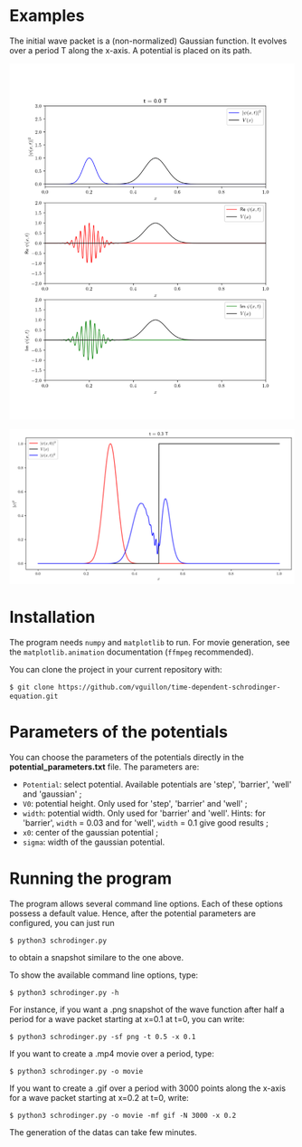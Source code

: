 # Examples

The initial wave packet is a (non-normalized) Gaussian function. It evolves over a period T along the x-axis. A potential is placed on its path.

![movie gaussian potential](https://github.com/vguillon/time-dependent-schrodinger-equation/blob/main/movies/gaussian_potential.gif)

![snapshot step potential at t=0.3T](https://github.com/vguillon/time-dependent-schrodinger-equation/blob/main/snapshots/step_potential.png)

# Installation

The program needs `numpy` and `matplotlib` to run. For movie generation, see the `matplotlib.animation` documentation (`ffmpeg` recommended).

You can clone the project in your current repository with:

```
$ git clone https://github.com/vguillon/time-dependent-schrodinger-equation.git
```

# Parameters of the potentials

You can choose the parameters of the potentials directly in the **potential_parameters.txt** file. The parameters are:

- `Potential`: select potential. Available potentials are 'step', 'barrier', 'well' and 'gaussian' ;
- `V0`: potential height. Only used for 'step', 'barrier' and 'well' ;
- `width`: potential width. Only used for 'barrier' and 'well'. Hints: for 'barrier', `width` = 0.03 and for 'well', `width` = 0.1 give good results ;
- `x0`: center of the gaussian potential ;
- `sigma`: width of the gaussian potential.

# Running the program

The program allows several command line options. Each of these options possess a default value. Hence, after the potential parameters are configured, you can just run 

```
$ python3 schrodinger.py
```

to obtain a snapshot similare to the one above.

To show the available command line options, type:

```
$ python3 schrodinger.py -h
```

For instance, if you want a .png snapshot of the wave function after half a period for a wave packet starting at x=0.1 at t=0, you can write:

```
$ python3 schrodinger.py -sf png -t 0.5 -x 0.1
```

If you want to create a .mp4 movie over a period, type:

```
$ python3 schrodinger.py -o movie
```

If you want to create a .gif over a period with 3000 points along the x-axis for a wave packet starting at x=0.2 at t=0, write:

```
$ python3 schrodinger.py -o movie -mf gif -N 3000 -x 0.2
```

The generation of the datas can take few minutes.

